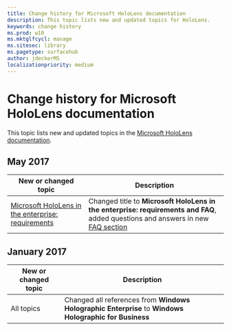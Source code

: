 ```yaml
---
title: Change history for Microsoft HoloLens documentation
description: This topic lists new and updated topics for HoloLens.
keywords: change history
ms.prod: w10
ms.mktglfcycl: manage
ms.sitesec: library
ms.pagetype: surfacehub
author: jdeckerMS
localizationpriority: medium
---
```


# Change history for Microsoft HoloLens documentation

This topic lists new and updated topics in the [Microsoft HoloLens documentation](index.md).

## May 2017

| New or changed topic | Description |
| --- | --- |
| [Microsoft HoloLens in the enterprise: requirements](hololens-requirements.md) | Changed title to **Microsoft HoloLens in the enterprise: requirements and FAQ**, added questions and answers in new [FAQ section](hololens-requirements.md#faq-for-hololens) |

## January 2017

| New or changed topic | Description |
| --- | --- |
| All topics | Changed all references from **Windows Holographic Enterprise** to **Windows Holographic for Business** |